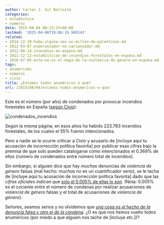 ```yaml
---
author: Carlos J. Gil Bellosta
categories:
- estadística
- números
date: 2015-08-04 08:13:23+00:00
lastmod: '2025-04-06T19:06:19.969143'
related:
- 2014-12-10-hubo-alguna-vez-un-millon-de-palentinas.md
- 2012-03-07-esperanzador-no-varianzador.md
- 2012-08-14-incendios-en-espana.md
- 2011-12-12-estadisticas-de-incendios-forestales-en-espana.md
- 2016-07-05-este-no-es-el-mapa-de-la-violencia-de-genero-en-espana.md
tags:
- anumerismo
- números
- civio
title: ¿Estamos todos anuméricos o qué?
url: /2015/08/04/estamos-todos-anumericos-o-que/
---
```


Este es el número (por año) de condenados por provocar incendios forestales en España ([según Civio](http://espanaenllamas.es/espana-sigue-en-llamas/)):

![condenados_incendios](/wp-uploads/2015/08/condenados_incendios.png#center)

Según la misma página, en esos años ha habido 223.783 incendios forestales, de los cuales el 55% fueron intencionados.

Pero a nadie se le ocurre criticar a Civio y acusarlo de [incluye aquí tu acusación de incorrección política favorita] por publicar esas cifras bajo la premisa de que solo pueden catalogarse como intencionados el 0.369% de ellos (número de condenados entre número total de incendios).

Sin embargo, si alguien dice que hay _muchas_ denuncias de _violencia de género_ falsas (mal hecho: _muchas_ no es un cuantificador serio), se le tacha de [incluye aquí tu acusación de incorrección política favorita] dado que las _cifras oficiales_ _indican_ que [solo el 0.005% de ellas lo son](http://www.20minutos.es/noticia/2234822/0/violencia-machista/denuncias-falsas-retirada-acusacion/memoria-fiscalia/). (Nota: 0.005% es el cociente entre el número de condenas por realizar acusaciones de _violencia de género_ falsas y el total de acusaciones de _violencia de género_).

Señores, seamos serios y no olvidemos que [_una cosa es el hecho de la denuncia falsa y otro el de la condena_](https://tsevanrabtan.wordpress.com/2014/09/14/denuncia-falsa-en-delitos-de-violencia-domestica/). ¿O es que nos hemos vuelto todos anuméricos (por miedo a que alguien nos tache de [incluye etc.])?
